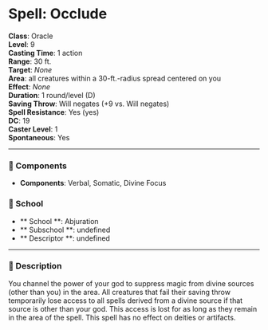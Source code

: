 
# Spell: Occlude
**Class**: Oracle  
**Level**: 9  
**Casting Time**: 1 action  
**Range**: 30 ft.  
**Target**: _None_  
**Area**: all creatures within a 30-ft.-radius spread centered on you  
**Effect**: _None_  
**Duration**: 1 round/level (D)  
**Saving Throw**: Will negates (+9 vs. Will negates)  
**Spell Resistance**: Yes (yes)  
**DC**: 19  
**Caster Level**: 1  
**Spontaneous**: Yes

---

### 🔮 Components
- **Components**: Verbal, Somatic, Divine Focus

### 🏫 School
- ** School **: Abjuration
- ** Subschool **: undefined
- ** Descriptor **: undefined
---

### 📜 Description
You channel the power of your god to suppress magic from divine sources (other than you) in the area. All creatures that fail their saving throw temporarily lose access to all spells derived from a divine source if that source is other than your god. This access is lost for as long as they remain in the area of the spell. This spell has no effect on deities or artifacts.
